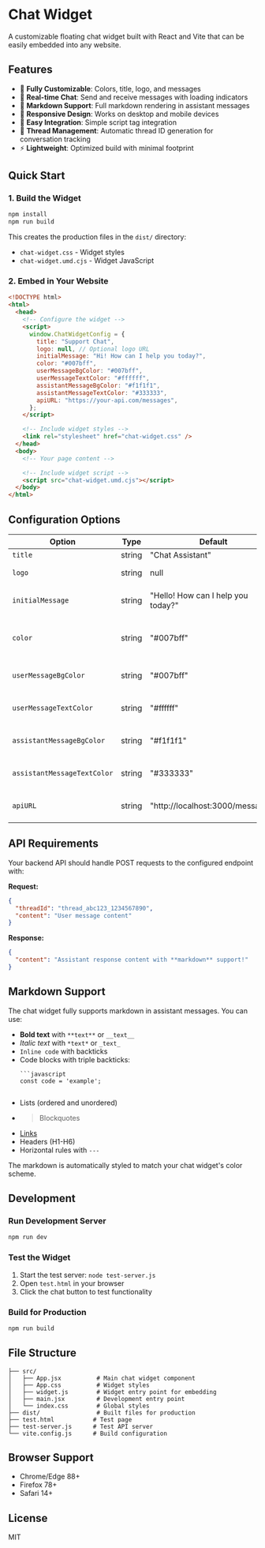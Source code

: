 # Chat Widget

A customizable floating chat widget built with React and Vite that can be easily embedded into any website.

## Features

- 🎨 **Fully Customizable**: Colors, title, logo, and messages
- 💬 **Real-time Chat**: Send and receive messages with loading indicators
- 📝 **Markdown Support**: Full markdown rendering in assistant messages
- 📱 **Responsive Design**: Works on desktop and mobile devices
- 🔧 **Easy Integration**: Simple script tag integration
- 🎯 **Thread Management**: Automatic thread ID generation for conversation tracking
- ⚡ **Lightweight**: Optimized build with minimal footprint

## Quick Start

### 1. Build the Widget

```bash
npm install
npm run build
```

This creates the production files in the `dist/` directory:

- `chat-widget.css` - Widget styles
- `chat-widget.umd.cjs` - Widget JavaScript

### 2. Embed in Your Website

```html
<!DOCTYPE html>
<html>
  <head>
    <!-- Configure the widget -->
    <script>
      window.ChatWidgetConfig = {
        title: "Support Chat",
        logo: null, // Optional logo URL
        initialMessage: "Hi! How can I help you today?",
        color: "#007bff",
        userMessageBgColor: "#007bff",
        userMessageTextColor: "#ffffff",
        assistantMessageBgColor: "#f1f1f1",
        assistantMessageTextColor: "#333333",
        apiURL: "https://your-api.com/messages",
      };
    </script>

    <!-- Include widget styles -->
    <link rel="stylesheet" href="chat-widget.css" />
  </head>
  <body>
    <!-- Your page content -->

    <!-- Include widget script -->
    <script src="chat-widget.umd.cjs"></script>
  </body>
</html>
```

## Configuration Options

| Option                      | Type   | Default                            | Description                     |
| --------------------------- | ------ | ---------------------------------- | ------------------------------- |
| `title`                     | string | "Chat Assistant"                   | Header title                    |
| `logo`                      | string | null                               | Logo URL (optional)             |
| `initialMessage`            | string | "Hello! How can I help you today?" | First message shown             |
| `color`                     | string | "#007bff"                          | Primary color (header, buttons) |
| `userMessageBgColor`        | string | "#007bff"                          | User message background         |
| `userMessageTextColor`      | string | "#ffffff"                          | User message text color         |
| `assistantMessageBgColor`   | string | "#f1f1f1"                          | Assistant message background    |
| `assistantMessageTextColor` | string | "#333333"                          | Assistant message text color    |
| `apiURL`                    | string | "http://localhost:3000/messages"   | API endpoint URL                |

## API Requirements

Your backend API should handle POST requests to the configured endpoint with:

**Request:**

```json
{
  "threadId": "thread_abc123_1234567890",
  "content": "User message content"
}
```

**Response:**

```json
{
  "content": "Assistant response content with **markdown** support!"
}
```

## Markdown Support

The chat widget fully supports markdown in assistant messages. You can use:

- **Bold text** with `**text**` or `__text__`
- _Italic text_ with `*text*` or `_text_`
- `Inline code` with backticks
- Code blocks with triple backticks:
  ````
  ```javascript
  const code = 'example';
  ````
  ```

  ```
- Lists (ordered and unordered)
- > Blockquotes
- [Links](https://example.com)
- Headers (H1-H6)
- Horizontal rules with `---`

The markdown is automatically styled to match your chat widget's color scheme.

## Development

### Run Development Server

```bash
npm run dev
```

### Test the Widget

1. Start the test server: `node test-server.js`
2. Open `test.html` in your browser
3. Click the chat button to test functionality

### Build for Production

```bash
npm run build
```

## File Structure

```
├── src/
│   ├── App.jsx          # Main chat widget component
│   ├── App.css          # Widget styles
│   ├── widget.js        # Widget entry point for embedding
│   ├── main.jsx         # Development entry point
│   └── index.css        # Global styles
├── dist/                # Built files for production
├── test.html           # Test page
├── test-server.js      # Test API server
└── vite.config.js      # Build configuration
```

## Browser Support

- Chrome/Edge 88+
- Firefox 78+
- Safari 14+

## License

MIT
